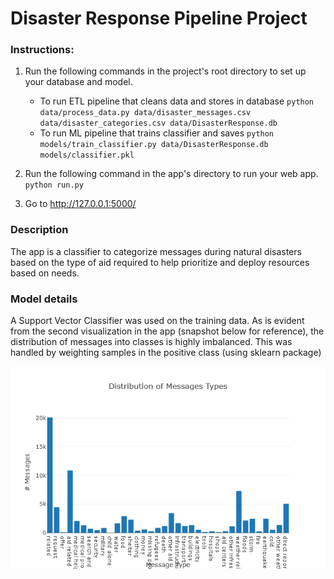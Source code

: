 # Disaster Response Pipeline Project

### Instructions:
1. Run the following commands in the project's root directory to set up your database and model.

    - To run ETL pipeline that cleans data and stores in database
        `python data/process_data.py data/disaster_messages.csv data/disaster_categories.csv data/DisasterResponse.db`
    - To run ML pipeline that trains classifier and saves
        `python models/train_classifier.py data/DisasterResponse.db models/classifier.pkl`

2. Run the following command in the app's directory to run your web app.
    `python run.py`

3. Go to http://127.0.0.1:5000/

### Description
The app is a classifier to categorize messages during natural disasters based on the type of aid required to help prioritize and deploy resources based on needs.

### Model details
A Support Vector Classifier was used on the training data. As is evident from the second visualization in the app (snapshot below for reference), the distribution of messages into classes is highly imbalanced. This was handled by weighting samples in the positive class (using sklearn package)

![distribution of message categories][message_category_graph]

[message_category_graph]: ./message_categories.png "Logo Title Text 2"
